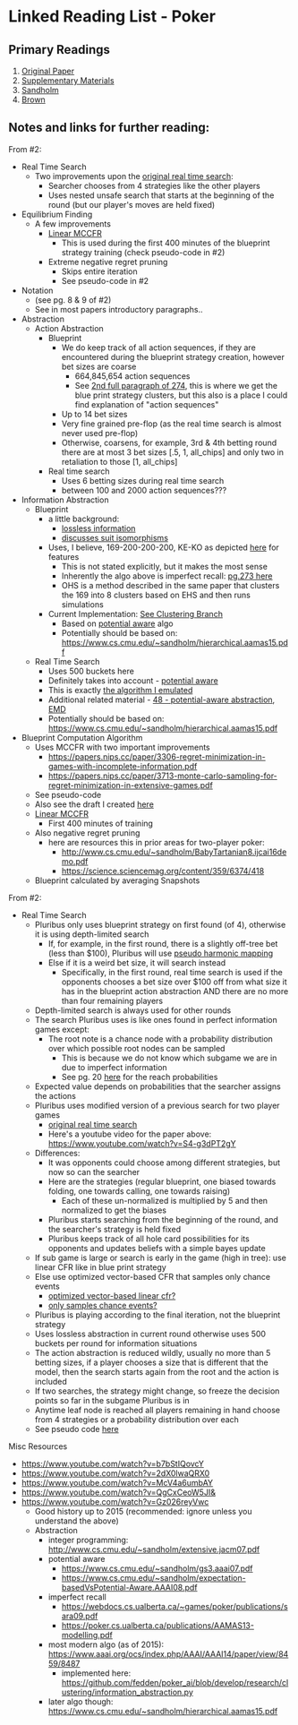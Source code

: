# Linked Reading List - Poker

## Primary Readings

1.  [Original Paper](https://www.cs.cmu.edu/~noamb/papers/19-Science-Superhuman.pdf)
2.  [Supplementary Materials](https://science.sciencemag.org/content/sci/suppl/2019/07/10/science.aay2400.DC1/aay2400-Brown-SM.pdf)
3.  [Sandholm](http://www.cs.cmu.edu/~sandholm/)
4.  [Brown](https://www.cs.cmu.edu/~noamb/research.html)

## Notes and links for further reading:

From #2:
- Real Time Search
  - Two improvements upon the [original real time search](https://papers.nips.cc/paper/7993-depth-limited-solving-for-imperfect-information-games.pdf):
    - Searcher chooses from 4 strategies like the other players
    - Uses nested unsafe search that starts at the beginning of the round (but our player's moves are held fixed)
- Equilibrium Finding
  - A few improvements 
    - [Linear MCCFR](https://arxiv.org/pdf/1809.04040.pdf)
      - This is used during the first 400 minutes of the blueprint strategy training (check pseudo-code in #2) 
    - Extreme negative regret pruning
      - Skips entire iteration
      - See pseudo-code in #2
- Notation 
  - (see pg. 8 & 9 of #2)
  - See in most papers introductory paragraphs..
- Abstraction
    - Action Abstraction
      - Blueprint
        - We do keep track of all action sequences, if they are encountered during the blueprint strategy creation,
        however bet sizes are coarse
          - 664,845,654 action sequences
          - See [2nd full paragraph of 274](http://www.ifaamas.org/Proceedings/aamas2013/docs/p271.pdf), this is
          where we get the blue print strategy clusters, but this also is a place I could find explanation of "action sequences"
        - Up to 14 bet sizes
        - Very fine grained pre-flop (as the real time search is almost never used pre-flop)
        - Otherwise, coarsens, for example, 3rd & 4th betting round there are at most 3 bet sizes [.5, 1, all_chips]
      and only two in retaliation to those [1, all_chips]
      - Real time search
        - Uses 6 betting sizes during real time search
        - between 100 and 2000 action sequences???
- Information Abstraction
  - Blueprint
    - a little background:
      - [lossless information](http://www.cs.cmu.edu/~sandholm/extensive.jacm07.pdf)
      - [discusses suit isomorphisms](https://www.cs.cmu.edu/~sandholm/gs3.aaai07.pdf)
    - Uses, I believe, 169-200-200-200, KE-KO as depicted [here](http://www.ifaamas.org/Proceedings/aamas2013/docs/p271.pdf)
    for features
      - This is not stated explicitly, but it makes the most sense
      -  Inherently the algo above is imperfect recall: [pg.273 here](http://www.ifaamas.org/Proceedings/aamas2013/docs/p271.pdf)
      - OHS is a method described in the same paper that clusters the 169 into 8 clusters based on EHS and then runs simulations
    - Current Implementation: [See Clustering Branch](https://github.com/fedden/poker_ai/blob/develop/research/clustering/information_abstraction.py)
      - Based on [potential aware](http://www.cs.cmu.edu/afs/cs/Web/People/sandholm/potential-aware_imperfect-recall.aaai14.pdf) 
      algo
      - Potentially should be based on: https://www.cs.cmu.edu/~sandholm/hierarchical.aamas15.pdf
  - Real Time Search
    - Uses 500 buckets here
    -  Definitely takes into account - [potential aware](http://www.cs.cmu.edu/afs/cs/Web/People/sandholm/potential-aware_imperfect-recall.aaai14.pdf)
      - This is exactly [the algorithm I emulated](https://github.com/fedden/poker_ai/blob/develop/research/clustering/information_abstraction.py)
    - Additional related material - [48 - potential-aware abstraction](https://www.cs.cmu.edu/~sandholm/hierarchical.aamas15.pdf), [EMD](http://www.cs.cmu.edu/~sandholm/gs3.aaai07.pdf)
    - Potentially should be based on: https://www.cs.cmu.edu/~sandholm/hierarchical.aamas15.pdf    
- Blueprint Computation Algorithm
  - Uses MCCFR with two important improvements
    - https://papers.nips.cc/paper/3306-regret-minimization-in-games-with-incomplete-information.pdf
    - https://papers.nips.cc/paper/3713-monte-carlo-sampling-for-regret-minimization-in-extensive-games.pdf
  - See pseudo-code
  - Also see the draft I created [here](https://github.com/fedden/poker_ai/blob/develop/research/blueprint_algo/blueprint_kuhn.py)
  - [Linear MCCFR](https://arxiv.org/pdf/1809.04040.pdf)
    - First 400 minutes of training
  - Also negative regret pruning
    - here are resources this in prior areas for two-player poker:
      - http://www.cs.cmu.edu/~sandholm/BabyTartanian8.ijcai16demo.pdf   
      - https://science.sciencemag.org/content/359/6374/418
  - Blueprint calculated by averaging Snapshots
  
From #2:
  - Real Time Search
    - Pluribus only uses blueprint strategy on first found (of 4), otherwise it is using depth-limited search
      - If, for example, in the first round, there is a slightly off-tree bet (less than $100), Pluribus will 
      use [pseudo harmonic mapping](https://www.ijcai.org/Proceedings/13/Papers/028.pdf)
      - Else if it is a weird bet size, it will search instead
        - Specifically, in the first round, real time search is used if the opponents chooses a bet size over $100 off
        from what size it has in the blueprint action abstraction AND there are no more than four remaining players 
    - Depth-limited search is always used for other rounds
    - The search Pluribus uses is like ones found in perfect information games except:
        - The root note is a chance node with a probability distribution over which possible root nodes can be sampled
          - This is because we do not know which subgame we are in due to imperfect information
          - See pg. 20 [here](https://science.sciencemag.org/content/sci/suppl/2019/07/10/science.aay2400.DC1/aay2400-Brown-SM.pdf)
          for the reach probabilities
    - Expected value depends on probabilities that the searcher assigns the actions
    - Pluribus uses modified version of a previous search for two player games 
      - [original real time search](https://papers.nips.cc/paper/7993-depth-limited-solving-for-imperfect-information-games.pdf)
      - Here's a youtube video for the paper above: https://www.youtube.com/watch?v=S4-g3dPT2gY
    - Differences:
      - It was opponents could choose among different strategies, but now so can the searcher
      - Here are the strategies (regular blueprint, one biased towards folding, one towards calling, one towards raising)
        - Each of these un-normalized is multiplied by 5 and then normalized to get the biases
      - Pluribus starts searching from the beginning of the round, and the searcher's strategy is held fixed
      - Pluribus keeps track of all hole card possibilities for its opponents and updates beliefs with a simple bayes update
    - If sub game is large or search is early in the game (high in tree): use linear CFR like in blue print strategy
    - Else use optimized vector-based CFR that samples only chance events
      - [optimized vector-based linear cfr?](https://arxiv.org/pdf/1809.04040.pdf)
      - [only samples chance events?](http://martin.zinkevich.org/publications/ijcai2011_rgbr.pdf)
    - Pluribus is playing according to the final iteration, not the blueprint strategy
    - Uses lossless abstraction in current round otherwise uses 500 buckets per round for information situations
    - The action abstraction is reduced wildly, usually no more than 5 betting sizes, if a player chooses a size that 
    is different that the model, then the search starts again from the root and the action is included
    - If two searches, the strategy might change, so freeze the decision points so far in the subgame Pluribus is in
    - Anytime leaf node is reached all players remaining in hand choose from 4 strategies or a probability distribution over each
    - See pseudo code [here](https://science.sciencemag.org/content/sci/suppl/2019/07/10/science.aay2400.DC1/aay2400-Brown-SM.pdf)

        
Misc Resources    
  - https://www.youtube.com/watch?v=b7bStIQovcY
  - https://www.youtube.com/watch?v=2dX0lwaQRX0
  - https://www.youtube.com/watch?v=McV4a6umbAY
  - https://www.youtube.com/watch?v=QgCxCeoW5JI&
  - https://www.youtube.com/watch?v=Gz026reyVwc
    - Good history up to 2015 (recommended: ignore unless you understand the above)
    - Abstraction
      - integer programming: http://www.cs.cmu.edu/~sandholm/extensive.jacm07.pdf
      - potential aware
        - https://www.cs.cmu.edu/~sandholm/gs3.aaai07.pdf
        - https://www.cs.cmu.edu/~sandholm/expectation-basedVsPotential-Aware.AAAI08.pdf
      - imperfect recall
        - https://webdocs.cs.ualberta.ca/~games/poker/publications/sara09.pdf
        - https://poker.cs.ualberta.ca/publications/AAMAS13-modelling.pdf
      - most modern algo (as of 2015): https://www.aaai.org/ocs/index.php/AAAI/AAAI14/paper/view/8459/8487
        - implemented here: https://github.com/fedden/poker_ai/blob/develop/research/clustering/information_abstraction.py
      - later algo though: https://www.cs.cmu.edu/~sandholm/hierarchical.aamas15.pdf 


